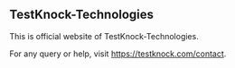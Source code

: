 ## TestKnock-Technologies

This is official website of TestKnock-Technologies.

For any query or help, visit https://testknock.com/contact.
